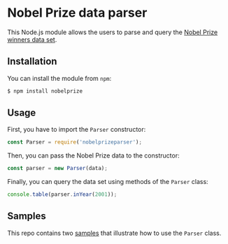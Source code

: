 # Nobel Prize data parser

This Node.js module allows the users to parse and query the [Nobel Prize winners data set](https://api.nobelprize.org/2.0/laureates).

## Installation

You can install the module from `npm`:

```bash
$ npm install nobelprize
```

## Usage

First, you have to import the `Parser` constructor:

```js
const Parser = require('nobelprizeparser');
```

Then, you can pass the Nobel Prize data to the constructor:

```js
const parser = new Parser(data);
```

Finally, you can query the data set using methods of the `Parser` class:

```js
console.table(parser.inYear(2001));
```

## Samples

This repo contains two [samples](samples/) that illustrate how to use the `Parser` class.
